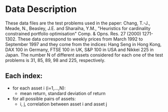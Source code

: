 # Data Description
These data files are the test problems used in the paper:
Chang, T.-J., Meade, N., Beasley, J.E. and Sharaiha, Y.M., 
"Heuristics for cardinality constrained portfolio optimisation" 
Comp. & Opns. Res. 27 (2000) 1271-1302. These data correspond to weekly prices from
March 1992 to September 1997 and they come from the indices: Hang Seng in Hong
Kong, DAX 100 in Germany, FTSE 100 in UK, S&P 100 in USA and Nikkei 225 in
Japan. The number N of different assets considered for each one of the test problems
is 31, 85, 89, 98 and 225, respectively.

## Each index:
* for each asset i (i=1,...,N):
    * mean return, standard deviation of return
* for all possible pairs of assets:
    * i, j, correlation between asset i and asset j
